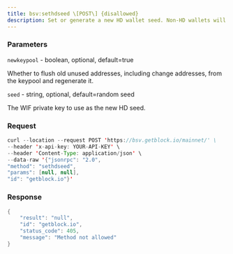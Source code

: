 ```yaml
---
title: bsv:sethdseed \[POST\] {disallowed}
description: Set or generate a new HD wallet seed. Non-HD wallets will not beupgraded to being a HD wallet. Wallets that are already HD will have anew HD seed set so that new keys added to the keypool will be derivedfrom this new seed.Note that you will need to MAKE A NEW BACKUP of your wallet aftersetting the HD wallet seed.Requires wallet passphrase to be set with walletpassphrase call ifwallet is encrypted.
---
```


### Parameters


`newkeypool` - boolean, optional, default=true

Whether to flush old unused addresses, including change addresses, from
the keypool and regenerate it.

`seed` - string, optional, default=random seed

The WIF private key to use as the new HD seed.

### Request

``` java
curl --location --request POST 'https://bsv.getblock.io/mainnet/' \ 
--header 'x-api-key: YOUR-API-KEY' \ 
--header 'Content-Type: application/json' \ 
--data-raw '{"jsonrpc": "2.0",
"method": "sethdseed",
"params": [null, null],
"id": "getblock.io"}'
```

###  Response

``` java
{
    "result": "null",
    "id": "getblock.io",
    "status_code": 405,
    "message": "Method not allowed"
}
```

